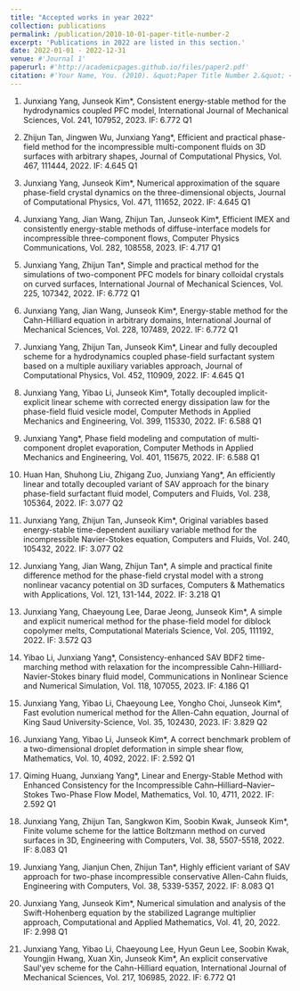 ```yaml
---
title: "Accepted works in year 2022"
collection: publications
permalink: /publication/2010-10-01-paper-title-number-2
excerpt: 'Publications in 2022 are listed in this section.'
date: 2022-01-01 - 2022-12-31
venue: #'Journal 1'
paperurl: #'http://academicpages.github.io/files/paper2.pdf'
citation: #'Your Name, You. (2010). &quot;Paper Title Number 2.&quot; <i>Journal 1</i>. 1(2).'
---
```


1. Junxiang Yang, Junseok Kim*, Consistent energy-stable method for the hydrodynamics coupled PFC model,
International Journal of Mechanical Sciences, Vol. 241, 107952, 2023. IF: 6.772 Q1

2. Zhijun Tan, Jingwen Wu, Junxiang Yang*, Efficient and practical phase-field method for the
incompressible multi-component fluids on 3D surfaces with arbitrary shapes, Journal of Computational
Physics, Vol. 467, 111444, 2022. IF: 4.645 Q1

3. Junxiang Yang, Junseok Kim*, Numerical approximation of the square phase-field crystal dynamics on the
three-dimensional objects, Journal of Computational Physics, Vol. 471, 111652, 2022. IF: 4.645 Q1

4. Junxiang Yang, Jian Wang, Zhijun Tan, Junseok Kim*, Efficient IMEX and consistently energy-stable methods
of diffuse-interface models for incompressible three-component flows, Computer Physics Communications,
Vol. 282, 108558, 2023. IF: 4.717 Q1

5. Junxiang Yang, Zhijun Tan*, Simple and practical method for the simulations of two-component PFC
models for binary colloidal crystals on curved surfaces, International Journal of Mechanical Sciences,
Vol. 225, 107342, 2022. IF: 6.772 Q1

6. Junxiang Yang, Jian Wang, Junseok Kim*, Energy-stable method for the Cahn-Hilliard equation in arbitrary
domains, International Journal of Mechanical Sciences, Vol. 228, 107489, 2022. IF: 6.772 Q1

7. Junxiang Yang, Zhijun Tan, Junseok Kim*, Linear and fully decoupled scheme for a hydrodynamics coupled
phase-field surfactant system based on a multiple auxiliary variables approach, Journal of Computational
Physics, Vol. 452, 110909, 2022. IF: 4.645 Q1

8. Junxiang Yang, Yibao Li, Junseok Kim*, Totally decoupled implicit-explicit linear scheme with corrected energy
dissipation law for the phase-field fluid vesicle model, Computer Methods in Applied Mechanics and
Engineering, Vol. 399, 115330, 2022. IF: 6.588 Q1

9. Junxiang Yang*, Phase field modeling and computation of multi-component droplet evaporation, Computer
Methods in Applied Mechanics and Engineering, Vol. 401, 115675, 2022. IF: 6.588 Q1

10. Huan Han, Shuhong Liu, Zhigang Zuo, Junxiang Yang*, An efficiently linear and totally decoupled variant of SAV approach for the  binary phase-field surfactant fluid model, Computers and Fluids, Vol. 238, 105364, 2022. IF: 3.077   Q2

11. Junxiang Yang, Zhijun Tan, Junseok Kim*, Original variables based energy-stable time-dependent auxiliary variable method for the incompressible Navier-Stokes equation, Computers and Fluids, Vol. 240,  105432, 2022. IF: 3.077 Q2

12. Junxiang Yang, Jian Wang, Zhijun Tan*, A simple and practical finite difference method for the phase-field
crystal model with a strong nonlinear vacancy potential on 3D surfaces, Computers & Mathematics with
Applications, Vol. 121, 131-144, 2022. IF: 3.218  Q1

13. Junxiang Yang, Chaeyoung Lee, Darae Jeong, Junseok Kim*, A simple and explicit numerical method for the phase-field model for diblock copolymer melts, Computational Materials Science, Vol. 205, 111192, 2022. IF: 3.572 Q3

14. Yibao Li, Junxiang Yang*, Consistency-enhanced SAV BDF2 time-marching method with relaxation for
the incompressible Cahn-Hilliard-Navier-Stokes binary fluid model, Communications in Nonlinear Science and
Numerical Simulation, Vol. 118, 107055, 2023. IF: 4.186 Q1

15. Junxiang Yang, Yibao Li, Chaeyoung Lee, Yongho Choi, Junseok Kim*, Fast evolution numerical method for the Allen-Cahn equation, Journal of King Saud University-Science, Vol. 35, 102430, 2023. IF: 3.829 Q2

16. Junxiang Yang, Yibao Li, Junseok Kim*, A correct benchmark problem of a two-dimensional droplet deformation in simple shear flow,  Mathematics, Vol.  10, 4092, 2022. IF: 2.592 Q1

17. Qiming Huang, Junxiang Yang*,  Linear and Energy-Stable Method with Enhanced Consistency for the Incompressible Cahn–Hilliard–Navier–Stokes Two-Phase Flow Model, Mathematics, Vol. 10, 4711, 2022. IF: 2.592 Q1

18. Junxiang Yang, Zhijun Tan, Sangkwon Kim, Soobin Kwak, Junseok Kim*, Finite volume scheme for the lattice
Boltzmann method on curved surfaces in 3D, Engineering with Computers, Vol. 38, 5507-5518, 2022. IF: 8.083 Q1

19. Junxiang Yang, Jianjun Chen, Zhijun Tan*, Highly efficient variant of SAV approach for two-phase
incompressible conservative Allen-Cahn fluids, Engineering with Computers, Vol. 38, 5339-5357, 2022. IF:
8.083 Q1

20. Junxiang Yang, Junseok Kim*, Numerical simulation and analysis of the Swift-Hohenberg equation by the stabilized Lagrange multiplier approach, Computational and Applied Mathematics, Vol. 41, 20, 2022. IF: 2.998 Q1

21. Junxiang Yang, Yibao Li, Chaeyoung Lee, Hyun Geun Lee, Soobin Kwak, Youngjin Hwang, Xuan Xin, Junseok
Kim*, An explicit conservative Saul'yev scheme for the Cahn-Hilliard equation, International Journal of Mechanical Sciences, Vol. 217, 106985, 2022. IF: 6.772 Q1

